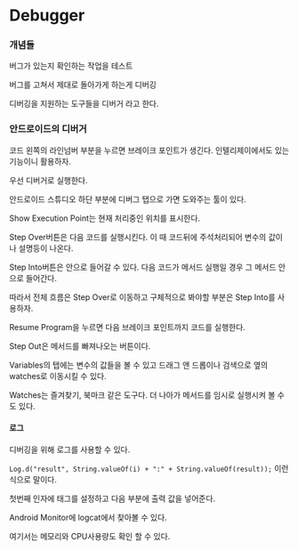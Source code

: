 # Debugger

### 개념들

버그가 있는지 확인하는 작업을 테스트

버그를 고쳐서 제대로 돌아가게 하는게 디버깅

디버깅을 지원하는 도구들을 디버거 라고 한다.

### 안드로이드의 디버거

코드 왼쪽의 라인넘버 부분을 누르면 브레이크 포인트가 생긴다. 인텔리제이에서도 있는 기능이니 활용하자.

우선 디버거로 실행한다.

안드로이드 스튜디오 하단 부분에 디버그 탭으로 가면 도와주는 툴이 있다.

Show Execution Point는 현재 처리중인 위치를 표시한다.

Step Over버튼은 다음 코드를 실행시킨다. 이 때 코드뒤에 주석처리되어 변수의 값이나 설명등이 나온다.

Step Into버튼은 안으로 들어갈 수 있다. 다음 코드가 메서드 실행일 경우 그 메서드 안으로 들어간다. 

따라서 전체 흐름은 Step Over로 이동하고 구체적으로 봐야할 부분은 Step Into를 사용하자.

Resume Program을 누르면 다음 브레이크 포인트까지 코드를 실행한다.

Step Out은 메서드를 빠져나오는 버튼이다.

Variables의 탭에는 변수의 값들을 볼 수 있고 드래그 앤 드롭이나 검색으로 옆의 watches로 이동시킬 수 있다.

Watches는 즐겨찾기, 북마크 같은 도구다. 더 나아가 메서드를 임시로 실행시켜 볼 수 도 있다.

#### 로그

디버깅을 위해 로그를 사용할 수 있다.

`Log.d("result", String.valueOf(i) + ":" + String.valueOf(result));` 이런식으로 말이다.

첫번째 인자에 태그를 설정하고 다음 부분에 출력 값을 넣어준다.

Android Monitor에 logcat에서 찾아볼 수 있다.

여기서는 메모리와 CPU사용량도 확인 할 수 있다.